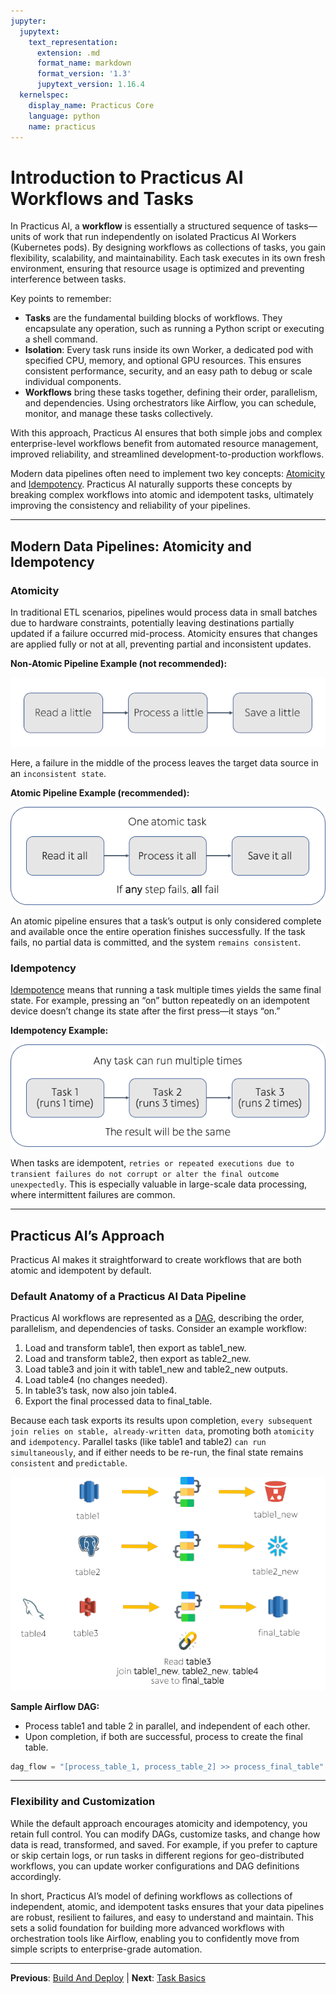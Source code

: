 ```yaml
---
jupyter:
  jupytext:
    text_representation:
      extension: .md
      format_name: markdown
      format_version: '1.3'
      jupytext_version: 1.16.4
  kernelspec:
    display_name: Practicus Core
    language: python
    name: practicus
---
```


<!-- #region -->
# Introduction to Practicus AI Workflows and Tasks

In Practicus AI, a **workflow** is essentially a structured sequence of tasks—units of work that run independently on isolated Practicus AI Workers (Kubernetes pods). By designing workflows as collections of tasks, you gain flexibility, scalability, and maintainability. Each task executes in its own fresh environment, ensuring that resource usage is optimized and preventing interference between tasks.

Key points to remember:

- **Tasks** are the fundamental building blocks of workflows. They encapsulate any operation, such as running a Python script or executing a shell command.
- **Isolation**: Every task runs inside its own Worker, a dedicated pod with specified CPU, memory, and optional GPU resources. This ensures consistent performance, security, and an easy path to debug or scale individual components.
- **Workflows** bring these tasks together, defining their order, parallelism, and dependencies. Using orchestrators like Airflow, you can schedule, monitor, and manage these tasks collectively.

With this approach, Practicus AI ensures that both simple jobs and complex enterprise-level workflows benefit from automated resource management, improved reliability, and streamlined development-to-production workflows.

Modern data pipelines often need to implement two key concepts: [Atomicity](#atomicity) and [Idempotency](#idempotency). Practicus AI naturally supports these concepts by breaking complex workflows into atomic and idempotent tasks, ultimately improving the consistency and reliability of your pipelines.

---

## Modern Data Pipelines: Atomicity and Idempotency

### Atomicity
In traditional ETL scenarios, pipelines would process data in small batches due to hardware constraints, potentially leaving destinations partially updated if a failure occurred mid-process. Atomicity ensures that changes are applied fully or not at all, preventing partial and inconsistent updates.

**Non-Atomic Pipeline Example (not recommended):**

![Non Atomic](img/non-atomic.png)

Here, a failure in the middle of the process leaves the target data source in an `inconsistent state`.

**Atomic Pipeline Example (recommended):**

![Atomic](img/atomic.png)

An atomic pipeline ensures that a task’s output is only considered complete and available once the entire operation finishes successfully. If the task fails, no partial data is committed, and the system `remains consistent`.

### Idempotency
[Idempotence](https://en.wikipedia.org/wiki/Idempotence) means that running a task multiple times yields the same final state. For example, pressing an “on” button repeatedly on an idempotent device doesn’t change its state after the first press—it stays “on.”

**Idempotency Example:**

![Idempotency](img/idempotency.png)

When tasks are idempotent, `retries or repeated executions due to transient failures do not corrupt or alter the final outcome unexpectedly`. This is especially valuable in large-scale data processing, where intermittent failures are common.

---

## Practicus AI’s Approach

Practicus AI makes it straightforward to create workflows that are both atomic and idempotent by default. 

### Default Anatomy of a Practicus AI Data Pipeline

Practicus AI workflows are represented as a [DAG](https://en.wikipedia.org/wiki/Directed_acyclic_graph), describing the order, parallelism, and dependencies of tasks. Consider an example workflow:

1. Load and transform table1, then export as table1_new.
2. Load and transform table2, then export as table2_new.
3. Load table3 and join it with table1_new and table2_new outputs.
4. Load table4 (no changes needed).
5. In table3’s task, now also join table4.
6. Export the final processed data to final_table.

Because each task exports its results upon completion, `every subsequent join relies on stable, already-written data`, promoting both `atomicity` and `idempotency`. Parallel tasks (like table1 and table2) `can run simultaneously`, and if either needs to be re-run, the final state remains `consistent` and `predictable`.

![Sample Airflow DAG](img/airflow1.png)

**Sample Airflow DAG:**

- Process table1 and table 2 in parallel, and independent of each other.
- Upon completion, if both are successful, process to create the final table.

```python
dag_flow = "[process_table_1, process_table_2] >> process_final_table"
```

---

### Flexibility and Customization

While the default approach encourages atomicity and idempotency, you retain full control. You can modify DAGs, customize tasks, and change how data is read, transformed, and saved. For example, if you prefer to capture or skip certain logs, or run tasks in different regions for geo-distributed workflows, you can update worker configurations and DAG definitions accordingly.

In short, Practicus AI’s model of defining workflows as collections of independent, atomic, and idempotent tasks ensures that your data pipelines are robust, resilient to failures, and easy to understand and maintain. This sets a solid foundation for building more advanced workflows with orchestration tools like Airflow, enabling you to confidently move from simple scripts to enterprise-grade automation.

<!-- #endregion -->


---

**Previous**: [Build And Deploy](../modeling/sample-modeling/build-and-deploy.md) | **Next**: [Task Basics](tasks/task-basics.md)
